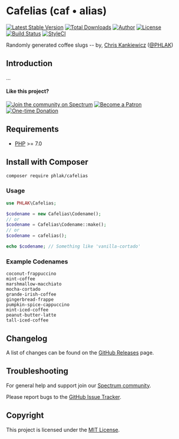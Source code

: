 Cafelias (caf • alias)
======================

[![Latest Stable Version](https://img.shields.io/packagist/v/PHLAK/Cafelias.svg)](https://packagist.org/packages/PHLAK/Cafelias)
[![Total Downloads](https://img.shields.io/packagist/dt/PHLAK/Cafelias.svg)](https://packagist.org/packages/PHLAK/Cafelias)
[![Author](https://img.shields.io/badge/author-Chris%20Kankiewicz-blue.svg)](https://www.ChrisKankiewicz.com)
[![License](https://img.shields.io/packagist/l/PHLAK/Cafelias.svg)](https://packagist.org/packages/PHLAK/Cafelias)
[![Build Status](https://img.shields.io/travis/PHLAK/Cafelias.svg)](https://travis-ci.org/PHLAK/Cafelias)
[![StyleCI](https://styleci.io/repos/95623990/shield?branch=master&style=flat)](https://styleci.io/repos/95623990)

Randomly generated coffee slugs -- by, [Chris Kankiewicz](https://www.ChrisKankiewicz.com) ([@PHLAK](https://twitter.com/PHLAK))

Introduction
------------

...

#### Like this project?

[![Join the community on Spectrum](https://img.shields.io/badge/Join_the_community-PHLAKNET-7a15fe.svg)](https://spectrum.chat/phlaknet)
[![Become a Patron](https://img.shields.io/badge/Become_a-Patron-f96854.svg)](https://patreon.com/PHLAK)
[![One-time Donation](https://img.shields.io/badge/Make_a-Donation-006bb6.svg)](https://paypal.me/ChrisKankiewicz)

Requirements
------------

  - [PHP](https://php.net) >= 7.0

Install with Composer
---------------------

```bash
composer require phlak/cafelias
```
### Usage

```php
use PHLAK\Cafelias;

$codename = new Cafelias\Codename();
// or
$codename = Cafelias\Codename::make();
// or
$codename = cafelias();

echo $codename; // Something like 'vanilla-cortado'
```

### Example Codenames

```
coconut-frappuccino
mint-coffee
marshmallow-macchiato
mocha-cortado
grande-irish-coffee
gingerbread-frappe
pumpkin-spice-cappuccino
mint-iced-coffee
peanut-butter-latte
tall-iced-coffee
```

Changelog
---------

A list of changes can be found on the [GitHub Releases](https://github.com/PHLAK/Cafelias/releases) page.

Troubleshooting
---------------

For general help and support join our [Spectrum community](https://spectrum.chat/phlaknet).

Please report bugs to the [GitHub Issue Tracker](https://github.com/PHLAK/Cafelias/issues).

Copyright
---------

This project is licensed under the [MIT License](https://github.com/PHLAK/Cafelias/blob/master/LICENSE).
